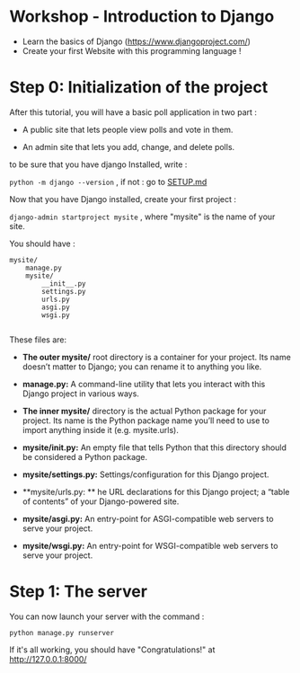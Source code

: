 # Workshop - Introduction to Django
- Learn the basics of Django (https://www.djangoproject.com/)
- Create your first Website with this programming language !

# Step 0: Initialization of the project 
After this tutorial, you will have a basic poll application in two part : 
- A public site that lets people view polls and vote in them.

- An admin site that lets you add, change, and delete polls.

to be sure that you have django Installed, write :

``` python -m django --version ``` 
, if not : go to [SETUP.md](./SETUP.md)


Now that you have Django installed, create your first project :

``` django-admin startproject mysite ``` 
, where "mysite" is the name of your site.

You should have : 
```
mysite/
    manage.py
    mysite/
        __init__.py
        settings.py
        urls.py
        asgi.py
        wsgi.py
        
```
These files are:

- **The outer mysite/** root directory is a container for your project. Its name doesn’t matter to Django; you can rename it to anything you like.

- **manage.py:** A command-line utility that lets you interact with this Django project in various ways.

- **The inner mysite/** directory is the actual Python package for your project. Its name is the Python package name you’ll need to use to import anything inside it (e.g. mysite.urls).

- **mysite/__init__.py:** An empty file that tells Python that this directory should be considered a Python package.

- **mysite/settings.py:** Settings/configuration for this Django project.


- **mysite/urls.py: ** he URL declarations for this Django project; a “table of contents” of your Django-powered site. 


- **mysite/asgi.py:** An entry-point for ASGI-compatible web servers to serve your project.


- **mysite/wsgi.py:** An entry-point for WSGI-compatible web servers to serve your project.


# Step 1: The server

You can now launch your server with the command : 

``` python manage.py runserver ```

If it's all working, you should have "Congratulations!" at http://127.0.0.1:8000/
